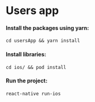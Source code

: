 # Users app 

#### Install the packages using yarn:
```
cd usersApp && yarn install
```

#### Install libraries:
```
cd ios/ && pod install
```

#### Run the project:
```
react-native run-ios
```
